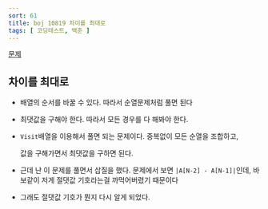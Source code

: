 ```yaml
---
sort: 61
title: boj 10819 차이를 최대로
tags: [ 코딩테스트, 백준 ]
---
```


[문제](https://www.acmicpc.net/problem/10819)

## 차이를 최대로

* 배열의 순서를 바꿀 수 있다. 따라서 순열문제처럼 풀면 된다

* 최댓값을 구해야 한다. 따라서 모든 경우를 다 해봐야 한다.

* `Visit`배열을 이용해서 풀면 되는 문제이다. 중복없이 모든 순열을 조합하고, 

  값을 구해가면서 최댓값을 구하면 된다.

* 근데 난 이 문제를 풀면서 삽질을 했다. 문제에서 보면 `|A[N-2] - A[N-1]|`인데, 바보같이 저게 절댓값 기호라는걸 까먹어버렸기 때문이다

* 그래도 절댓값 기호가 뭔지 다시 알게 되었다.

